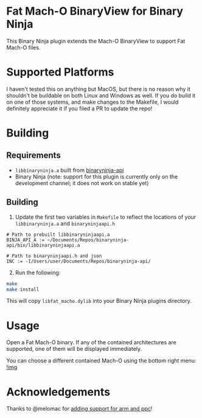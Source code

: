 # Fat Mach-O BinaryView for Binary Ninja

This Binary Ninja plugin extends the Mach-O BinaryView to support Fat Mach-O files.

# Supported Platforms
I haven't tested this on anything but MacOS, but there is no reason why it shouldn't be buildable on both Linux and Windows as well. If you do build it on one of those systems, and make changes to the Makefile, I would definitely appreciate it if you filed a PR to update the repo!

# Building
## Requirements
* `libbinaryninja.a` built from [binaryninja-api](https://github.com/vector35/binaryninja-api)
* Binary Ninja (note: support for this plugin is currently only on the development channel; it does not work on stable yet)

## Building
1. Update the first two variables in `Makefile` to reflect the locations of your `libbinaryninja.a` and `binaryninjaapi.h`

```make
# Path to prebuilt libbinaryninjaapi.a
BINJA_API_A := ~/Documents/Repos/binaryninja-api/bin/libbinaryninjaapi.a

# Path to binaryninjaapi.h and json
INC := -I/Users/user/Documents/Repos/binaryninja-api/
```

2. Run the following:
```sh
make
make install
```

This will copy `libfat_macho.dylib` into your Binary Ninja plugins directory.

# Usage
Open a Fat Mach-O binary. If any of the contained architectures are supported, one of them will be displayed immediately.

You can choose a different contained Mach-O using the bottom right menu:
[!img](images/menu.png)

# Acknowledgements
Thanks to @melomac for [adding support for arm and ppc](https://github.com/joshwatson/binaryninja-fat_macho/pull/2)!
